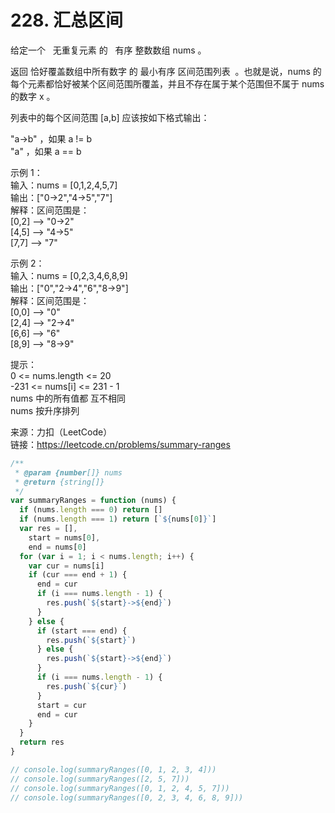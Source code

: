 # 228. 汇总区间

给定一个   无重复元素 的   有序 整数数组 nums 。

返回 恰好覆盖数组中所有数字 的 最小有序 区间范围列表  。也就是说，nums 的每个元素都恰好被某个区间范围所覆盖，并且不存在属于某个范围但不属于 nums 的数字 x 。

列表中的每个区间范围 [a,b] 应该按如下格式输出：

"a->b" ，如果 a != b  
"a" ，如果 a == b

示例 1：  
输入：nums = [0,1,2,4,5,7]  
输出：["0->2","4->5","7"]  
解释：区间范围是：  
[0,2] --> "0->2"  
[4,5] --> "4->5"  
[7,7] --> "7"

示例 2：  
输入：nums = [0,2,3,4,6,8,9]  
输出：["0","2->4","6","8->9"]  
解释：区间范围是：  
[0,0] --> "0"  
[2,4] --> "2->4"  
[6,6] --> "6"  
[8,9] --> "8->9"

提示：  
0 <= nums.length <= 20  
-231 <= nums[i] <= 231 - 1  
nums 中的所有值都 互不相同  
nums 按升序排列

来源：力扣（LeetCode）  
链接：https://leetcode.cn/problems/summary-ranges

```javascript
/**
 * @param {number[]} nums
 * @return {string[]}
 */
var summaryRanges = function (nums) {
  if (nums.length === 0) return []
  if (nums.length === 1) return [`${nums[0]}`]
  var res = [],
    start = nums[0],
    end = nums[0]
  for (var i = 1; i < nums.length; i++) {
    var cur = nums[i]
    if (cur === end + 1) {
      end = cur
      if (i === nums.length - 1) {
        res.push(`${start}->${end}`)
      }
    } else {
      if (start === end) {
        res.push(`${start}`)
      } else {
        res.push(`${start}->${end}`)
      }
      if (i === nums.length - 1) {
        res.push(`${cur}`)
      }
      start = cur
      end = cur
    }
  }
  return res
}

// console.log(summaryRanges([0, 1, 2, 3, 4]))
// console.log(summaryRanges([2, 5, 7]))
// console.log(summaryRanges([0, 1, 2, 4, 5, 7]))
// console.log(summaryRanges([0, 2, 3, 4, 6, 8, 9]))
```
